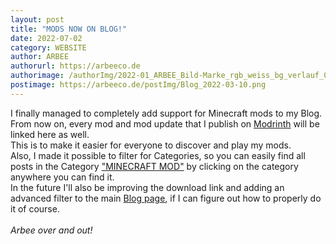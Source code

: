 ```yaml
---
layout: post
title: "MODS NOW ON BLOG!"
date: 2022-07-02
category: WEBSITE
author: ARBEE
authorurl: https://arbeeco.de
authorimage: /authorImg/2022-01_ARBEE_Bild-Marke_rgb_weiss_bg_verlauf_01.png
postimage: https://arbeeco.de/postImg/Blog_2022-03-10.png
---
```


I finally managed to completely add support for Minecraft mods to my Blog. From now on, every mod and mod update that I publish on [Modrinth](https://modrinth.com "Checkout modrinth!") will be linked here as well.
<br>
This is to make it easier for everyone to discover and play my mods.
<br>
Also, I made it possible to filter for Categories, so you can easily find all posts in the Category ["MINECRAFT MOD"](https://arbeeco.de/blog?c=MINECRAFT%20MOD) by clicking on the category anywhere you can find it.
<br>
In the future I'll also be improving the download link and adding an advanced filter to the main [Blog page](https://arbeeco.de/blog), if I can figure out how to properly do it of course.<br>
<br>
*Arbee over and out!*